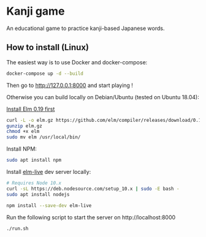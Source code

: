 Kanji game
============

An educational game to practice kanji-based Japanese words.

How to install (Linux)
-----------------------

The easiest way is to use Docker and docker-compose:
```bash
docker-compose up -d --build
```
Then go to http://127.0.0.1:8000 and start playing !


Otherwise you can build locally on Debian/Ubuntu (tested on Ubuntu 18.04):

[Install Elm 0.19 first](https://guide.elm-lang.org/install/elm.html)
```sh
curl -L -o elm.gz https://github.com/elm/compiler/releases/download/0.19.1/binary-for-linux-64-bit.gz
gunzip elm.gz
chmod +x elm
sudo mv elm /usr/local/bin/
```

Install NPM:
```sh
sudo apt install npm
```

Install [elm-live](https://github.com/wking-io/elm-live) dev server locally:
```sh
# Requires Node 10.x
curl -sL https://deb.nodesource.com/setup_10.x | sudo -E bash -
sudo apt install nodejs

npm install --save-dev elm-live
```

Run the following script to start the server on http://localhost:8000
```sh
./run.sh
```
